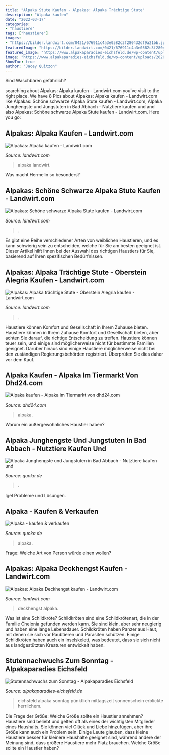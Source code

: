 ```yaml
---
title: "Alpaka Stute Kaufen - Alpakas: Alpaka Trächtige Stute"
description: "Alpaka kaufen"
date: "2022-03-17"
categories:
- "haustiere"
tags: ["haustiere"]
images:
- "https://bilder.landwirt.com/0421/676911c4a3e0582c3f280432df9a21bb.jpg"
featuredImage: "https://bilder.landwirt.com/0421/676911c4a3e0582c3f280432df9a21bb.jpg"
featured_image: "https://www.alpakaparadies-eichsfeld.de/wp-content/uploads/2020/07/alpaka-5juli.jpg"
image: "https://www.alpakaparadies-eichsfeld.de/wp-content/uploads/2020/07/alpaka-5juli.jpg"
ShowToc: true
author: "Jacey Quitzon"
---
```



Sind Waschbären gefährlich?

	

		
searching about Alpakas: Alpaka kaufen - Landwirt.com you've visit to the right place. We have 8 Pics about Alpakas: Alpaka kaufen - Landwirt.com like Alpakas: Schöne schwarze Alpaka Stute kaufen - Landwirt.com, Alpaka Junghengste und Jungstuten in Bad Abbach - Nutztiere kaufen und and also Alpakas: Schöne schwarze Alpaka Stute kaufen - Landwirt.com. Here you go:
		
    
## Alpakas: Alpaka Kaufen - Landwirt.com

<img loading=lazy src="https://bilder.landwirt.com/0620/f3670c9364ce2cea8fc275c54e4be76a.jpg" onerror="this.onerror=null;this.src='https://tse3.mm.bing.net/th?id=OIP.iFvRBa2DdnfvTXpny_kiBAHaJ4&amp;pid=15.1';" alt="Alpakas: Alpaka kaufen - Landwirt.com">

_Source: landwirt.com_

>alpaka landwirt. 

	

Was macht Hermelin so besonders?

    
## Alpakas: Schöne Schwarze Alpaka Stute Kaufen - Landwirt.com

<img loading=lazy src="https://bilder.landwirt.com/thumbsfixed/0520/f58be30a6b3ec5ecfc5c5f5a98a7ad0e.jpg" onerror="this.onerror=null;this.src='https://tse4.mm.bing.net/th?id=OIP.e25hRXp0IKn2Eym7UBtncQAAAA&amp;pid=15.1';" alt="Alpakas: Schöne schwarze Alpaka Stute kaufen - Landwirt.com">

_Source: landwirt.com_

>. 

	

Es gibt eine Reihe verschiedener Arten von weiblichen Haustieren, und es kann schwierig sein zu entscheiden, welche für Sie am besten geeignet ist. Dieser Artikel hilft Ihnen bei der Auswahl des richtigen Haustiers für Sie, basierend auf Ihren spezifischen Bedürfnissen.

    
## Alpakas: Alpaka Trächtige Stute - Oberstein Alegria Kaufen - Landwirt.com

<img loading=lazy src="https://bilder.landwirt.com/0421/676911c4a3e0582c3f280432df9a21bb.jpg" onerror="this.onerror=null;this.src='https://tse4.mm.bing.net/th?id=OIP.yYw321mRZniPR6Z3uqqV1wHaLH&amp;pid=15.1';" alt="Alpakas: Alpaka trächtige Stute - Oberstein Alegria kaufen - Landwirt.com">

_Source: landwirt.com_

>. 

	

Haustiere können Komfort und Gesellschaft in Ihrem Zuhause bieten.
Haustiere können in Ihrem Zuhause Komfort und Gesellschaft bieten, aber achten Sie darauf, die richtige Entscheidung zu treffen. Haustiere können teuer sein, und einige sind möglicherweise nicht für bestimmte Familien geeignet. Darüber hinaus sind einige Haustiere möglicherweise nicht bei den zuständigen Regierungsbehörden registriert. Überprüfen Sie dies daher vor dem Kauf.

    
## Alpaka Kaufen - Alpaka Im Tiermarkt Von Dhd24.com

<img loading=lazy src="https://pic0.qimage.de/10/48/24/228244810.jpg" onerror="this.onerror=null;this.src='https://tse1.mm.bing.net/th?id=OIP.XGbf4Vcqnxzy4PGAxBZ5vQHaE7&amp;pid=15.1';" alt="Alpaka kaufen - Alpaka im Tiermarkt von dhd24.com">

_Source: dhd24.com_

>alpaka. 

	

Warum ein außergewöhnliches Haustier haben?

    
## Alpaka Junghengste Und Jungstuten In Bad Abbach - Nutztiere Kaufen Und

<img loading=lazy src="http://bild0.qimage.de/alpaka-junghengste-und-foto-bild-97365490.jpg" onerror="this.onerror=null;this.src='https://tse2.mm.bing.net/th?id=OIP.up9JdkkfwLT0cbisckcl_QHaFj&amp;pid=15.1';" alt="Alpaka Junghengste und Jungstuten in Bad Abbach - Nutztiere kaufen und">

_Source: quoka.de_

>. 

	

Igel Probleme und Lösungen.

    
## Alpaka - Kaufen &amp; Verkaufen

<img loading=lazy src="https://pic0.qimage.de/19/51/62/r239625119.jpg" onerror="this.onerror=null;this.src='https://tse2.mm.bing.net/th?id=OIP.KsamL-BX144myotb9-QAmAAAAA&amp;pid=15.1';" alt="Alpaka - kaufen &amp; verkaufen">

_Source: quoka.de_

>alpaka. 

	

Frage: Welche Art von Person würde einen wollen?

    
## Alpakas: Alpaka Deckhengst Kaufen - Landwirt.com

<img loading=lazy src="https://bilder.landwirt.com/0521/b1865f43510a2dd895f0b8fecb8fb9c4.jpg" onerror="this.onerror=null;this.src='https://tse2.mm.bing.net/th?id=OIP.T838lw4hbDuC7aLMt2lvRgHaJ4&amp;pid=15.1';" alt="Alpakas: Alpaka Deckhengst kaufen - Landwirt.com">

_Source: landwirt.com_

>deckhengst alpaka. 

	

Was ist eine Schildkröte?
Schildkröten sind eine Schildkrötenart, die in der Familie Chelonia gefunden werden kann. Sie sind klein, aber sehr neugierig und haben eine lange Lebensdauer. Schildkröten haben Panzer aus Haut, mit denen sie sich vor Raubtieren und Parasiten schützen. Einige Schildkröten haben auch ein Inselskelett, was bedeutet, dass sie sich nicht aus landgestützten Kreaturen entwickelt haben.

    
## Stutennachwuchs Zum Sonntag - Alpakaparadies Eichsfeld

<img loading=lazy src="https://www.alpakaparadies-eichsfeld.de/wp-content/uploads/2020/07/alpaka-5juli.jpg" onerror="this.onerror=null;this.src='https://tse2.mm.bing.net/th?id=OIP.uzObPnhPYNjW0mIHrdJyWQHaHY&amp;pid=15.1';" alt="Stutennachwuchs zum Sonntag - Alpakaparadies Eichsfeld">

_Source: alpakaparadies-eichsfeld.de_

>eichsfeld alpaka sonntag pünktlich mittagszeit sonnenschein erblickte herrlichem. 

	

Die Frage der Größe: Welche Größe sollte ein Haustier annehmen?
Haustiere sind beliebt und gelten oft als eines der wichtigsten Mitglieder eines Haushalts. Sie können viel Glück und Liebe hinzufügen, aber ihre Größe kann auch ein Problem sein. Einige Leute glauben, dass kleine Haustiere besser für kleinere Haushalte geeignet sind, während andere der Meinung sind, dass größere Haustiere mehr Platz brauchen. Welche Größe sollte ein Haustier haben?

